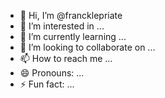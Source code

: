 - 👋 Hi, I’m @francklepriate
- 👀 I’m interested in ...
- 🌱 I’m currently learning ...
- 💞️ I’m looking to collaborate on ...
- 📫 How to reach me ...
- 😄 Pronouns: ...
- ⚡ Fun fact: ...

<!---
francklepriate/francklepriate is a ✨ special ✨ repository because its `README.md` (this file) appears on your GitHub profile.
You can click the Preview link to take a look at your changes.
--->
